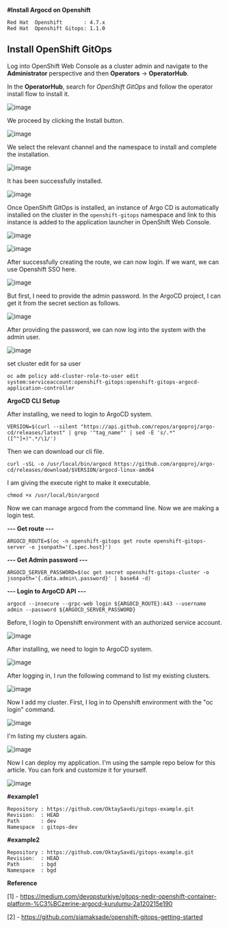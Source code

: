 **#Install Argocd on Openshift**
```
Red Hat  Openshift       : 4.7.x
Red Hat  Openshift Gitops: 1.1.0
```

## Install OpenShift GitOps

Log into OpenShift Web Console as a cluster admin and navigate to the  **Administrator**  perspective and then  **Operators**  →  **OperatorHub**.

In the  **OperatorHub**, search for  _OpenShift GitOps_  and follow the operator install flow to install it.

![image](https://user-images.githubusercontent.com/3519706/114406492-4212a680-9bb0-11eb-997c-5d4f5b09d917.png)

We proceed by clicking the Install button.

![image](https://user-images.githubusercontent.com/3519706/115990845-2b1b7d80-a5ce-11eb-924e-a22530d49562.png)

We select the relevant channel and the namespace to install and complete the installation.

![image](https://user-images.githubusercontent.com/3519706/114406712-6ec6be00-9bb0-11eb-9834-029aa1b3a82c.png)

It has been successfully installed.

![image](https://user-images.githubusercontent.com/3519706/115990885-65851a80-a5ce-11eb-92fc-5729a8203cf1.png)

Once OpenShift GitOps is installed, an instance of Argo CD is automatically installed on the cluster in the `openshift-gitops` namespace and link to this instance is added to the application launcher in OpenShift Web Console.

![image](https://user-images.githubusercontent.com/3519706/115990913-8baaba80-a5ce-11eb-9a76-ef940f9f2594.png)

![image](https://user-images.githubusercontent.com/3519706/115990972-d1678300-a5ce-11eb-850e-10025817db58.png)

After successfully creating the route, we can now login. If we want, we can use Openshift SSO here.

![image](https://user-images.githubusercontent.com/3519706/114407606-3a073680-9bb1-11eb-8be9-b7bf4ee190e2.png)

But first, I need to provide the admin password. In the ArgoCD project, I can get it from the secret section as follows.

![image](https://user-images.githubusercontent.com/3519706/115991036-11c70100-a5cf-11eb-8b22-b52371901d5b.png)

After providing the password, we can now log into the system with the admin user.

![image](https://user-images.githubusercontent.com/3519706/114407775-6cb12f00-9bb1-11eb-8a7b-7e2bbabe1fc4.png)

set cluster edit for sa user
```
oc adm policy add-cluster-role-to-user edit system:serviceaccount:openshift-gitops:openshift-gitops-argocd-application-controller
```
**ArgoCD CLI Setup**

After installing, we need to login to ArgoCD system.
```
VERSION=$(curl --silent "https://api.github.com/repos/argoproj/argo-cd/releases/latest" | grep '"tag_name"' | sed -E 's/.*"([^"]+)".*/\1/')
```
Then we can download our cli file.
```
curl -sSL -o /usr/local/bin/argocd https://github.com/argoproj/argo-cd/releases/download/$VERSION/argocd-linux-amd64
```
I am giving the execute right to make it executable.
```
chmod +x /usr/local/bin/argocd
```
Now we can manage argocd from the command line. Now we are making a login test.

**--- Get route ---**  
```
ARGOCD_ROUTE=$(oc -n openshift-gitops get route openshift-gitops-server -o jsonpath='{.spec.host}')
```
**--- Get Admin password ---**  
```
ARGOCD_SERVER_PASSWORD=$(oc get secret openshift-gitops-cluster -o jsonpath='{.data.admin\.password}' | base64 -d)
```
**--- Login to ArgoCD API ---**  
```
argocd --insecure --grpc-web login ${ARGOCD_ROUTE}:443 --username admin --password ${ARGOCD_SERVER_PASSWORD}
```

Before, I login to Openshift environment with an authorized service account.

![image](https://user-images.githubusercontent.com/3519706/115991518-74b99780-a5d1-11eb-940f-0c541713460c.png)

After installing, we need to login to ArgoCD system.

![image](https://user-images.githubusercontent.com/3519706/115991623-0de8ae00-a5d2-11eb-9ae6-8e2cf7dabb37.png)

After logging in, I run the following command to list my existing clusters.

![image](https://user-images.githubusercontent.com/3519706/115991672-4ab4a500-a5d2-11eb-90f5-aaeca8c372f8.png)

Now I add my cluster. First, I log in to Openshift environment with the "oc login" command.

![image](https://user-images.githubusercontent.com/3519706/115991736-86e80580-a5d2-11eb-909e-1db0834a9af2.png)

I'm listing my clusters again.

![image](https://user-images.githubusercontent.com/3519706/115991783-bdbe1b80-a5d2-11eb-8dfb-42f5d3e057f3.png)

Now I can deploy my application. I'm using the sample repo below for this article. You can fork and customize it for yourself.

![image](https://user-images.githubusercontent.com/3519706/114407896-8eaab180-9bb1-11eb-87ad-d9bcea5a8a0b.png)

**#example1**
```
Repository : https://github.com/OktaySavdi/gitops-example.git
Revision:  : HEAD
Path       : dev
Namespace  : gitops-dev
```
**#example2**
```
Repository : https://github.com/OktaySavdi/gitops-example.git
Revision:  : HEAD
Path       : bgd
Namespace  : bgd
```

**Reference**

[1] -  https://medium.com/devopsturkiye/gitops-nedir-openshift-container-platform-%C3%BCzerine-argocd-kurulumu-2a120215e190

[2] - https://github.com/siamaksade/openshift-gitops-getting-started
